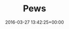 ---
title:		"Pews"
type:		"photos"
mediatype:		"upload"
location:		"Marienfeld, Germany"
date:		"2016-03-27 13:42:25+00:00"
album:		"city"
filename:		"marienfeld-church.md"
series:		"marienfeld"
cl_public_id:		"city/marienfeld-church"
cl_version:		1497000338
format:		"tiff"
bytes:		2556628
width:		810
height:		1440
colours:
- "#7B7054"
- "#312A1D"
- "#D6DDD7"
- "#C9C9B7"
- "#CBC3AD"
- "#7F7F6A"
- "#3A3A30"
- "#241A12"
- "#807965"
- "#2F3732"
- "#E9F0F0"
- "#152321"
- "#B8A780"
- "#343728"
- "#162729"
- "#777357"
exposure_mode:		"Auto"
program:		"Aperture-priority AE"
aperture:		"2.8"
focal_length:		"24.0 mm"
iso:		"800"
shutter_speed:		"1/50"
metering:		"Spot"
flash:		"Off, Did not fire"
white_balance:		"Custom"
colour_temp:		"3900"
has_crop:		"false"
orientation:		"Horizontal (normal)"
camera_model:		"NIKON D800"
lens_info:		"24-70mm f/2.8"
artist: "Matt Finucane"
x_resolution:		"300"
y_resolution:		"300"
---